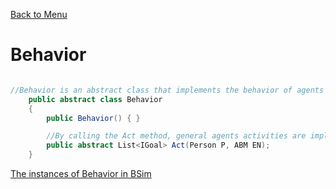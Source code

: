 [Back to Menu](/README.md)

# Behavior

```C#

//Behavior is an abstract class that implements the behavior of agents 
    public abstract class Behavior
    {
        public Behavior() { }

        //By calling the Act method, general agents activities are implemented
        public abstract List<IGoal> Act(Person P, ABM EN);
    }
```
[The instances of Behavior in BSim](/manual/_Ibehav)
